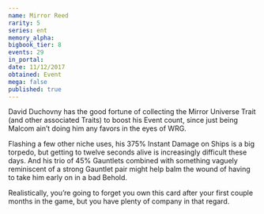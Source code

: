```yaml
---
name: Mirror Reed
rarity: 5
series: ent
memory_alpha:
bigbook_tier: 8
events: 29
in_portal:
date: 11/12/2017
obtained: Event
mega: false
published: true
---
```


David Duchovny has the good fortune of collecting the Mirror Universe Trait (and other associated Traits) to boost his Event count, since just being Malcom ain’t doing him any favors in the eyes of WRG.

Flashing a few other niche uses, his 375% Instant Damage on Ships is a big torpedo, but getting to twelve seconds alive is increasingly difficult these days. And his trio of 45% Gauntlets combined with something vaguely reminiscent of a strong Gauntlet pair might help balm the wound of having to take him early on in a bad Behold.

Realistically, you’re going to forget you own this card after your first couple months in the game, but you have plenty of company in that regard.
